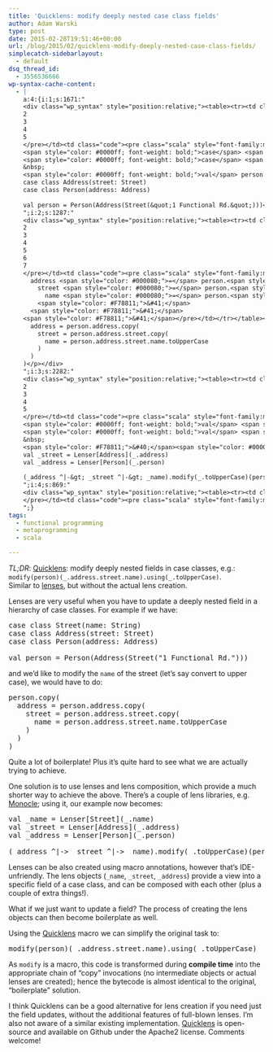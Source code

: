 ```yaml
---
title: 'Quicklens: modify deeply nested case class fields'
author: Adam Warski
type: post
date: 2015-02-28T19:51:46+00:00
url: /blog/2015/02/quicklens-modify-deeply-nested-case-class-fields/
simplecatch-sidebarlayout:
  - default
dsq_thread_id:
  - 3556536666
wp-syntax-cache-content:
  - |
    a:4:{i:1;s:1671:"
    <div class="wp_syntax" style="position:relative;"><table><tr><td class="line_numbers"><pre>1
    2
    3
    4
    5
    </pre></td><td class="code"><pre class="scala" style="font-family:monospace;"><span style="color: #0000ff; font-weight: bold;">case</span> <span style="color: #0000ff; font-weight: bold;">class</span> Street<span style="color: #F78811;">&#40;</span>name<span style="color: #000080;">:</span> String<span style="color: #F78811;">&#41;</span>
    <span style="color: #0000ff; font-weight: bold;">case</span> <span style="color: #0000ff; font-weight: bold;">class</span> Address<span style="color: #F78811;">&#40;</span>street<span style="color: #000080;">:</span> Street<span style="color: #F78811;">&#41;</span>
    <span style="color: #0000ff; font-weight: bold;">case</span> <span style="color: #0000ff; font-weight: bold;">class</span> Person<span style="color: #F78811;">&#40;</span>address<span style="color: #000080;">:</span> Address<span style="color: #F78811;">&#41;</span>
    &nbsp;
    <span style="color: #0000ff; font-weight: bold;">val</span> person <span style="color: #000080;">=</span> Person<span style="color: #F78811;">&#40;</span>Address<span style="color: #F78811;">&#40;</span>Street<span style="color: #F78811;">&#40;</span><span style="color: #6666FF;">&quot;1 Functional Rd.&quot;</span><span style="color: #F78811;">&#41;</span><span style="color: #F78811;">&#41;</span><span style="color: #F78811;">&#41;</span></pre></td></tr></table><p class="theCode" style="display:none;">case class Street(name: String)
    case class Address(street: Street)
    case class Person(address: Address)
    
    val person = Person(Address(Street(&quot;1 Functional Rd.&quot;)))</p></div>
    ";i:2;s:1287:"
    <div class="wp_syntax" style="position:relative;"><table><tr><td class="line_numbers"><pre>1
    2
    3
    4
    5
    6
    7
    </pre></td><td class="code"><pre class="scala" style="font-family:monospace;">person.<span style="color: #000000;">copy</span><span style="color: #F78811;">&#40;</span>
      address <span style="color: #000080;">=</span> person.<span style="color: #000000;">address</span>.<span style="color: #000000;">copy</span><span style="color: #F78811;">&#40;</span>
        street <span style="color: #000080;">=</span> person.<span style="color: #000000;">address</span>.<span style="color: #000000;">street</span>.<span style="color: #000000;">copy</span><span style="color: #F78811;">&#40;</span>
          name <span style="color: #000080;">=</span> person.<span style="color: #000000;">address</span>.<span style="color: #000000;">street</span>.<span style="color: #000000;">name</span>.<span style="color: #000000;">toUpperCase</span>
        <span style="color: #F78811;">&#41;</span>
      <span style="color: #F78811;">&#41;</span>
    <span style="color: #F78811;">&#41;</span></pre></td></tr></table><p class="theCode" style="display:none;">person.copy(
      address = person.address.copy(
        street = person.address.street.copy(
          name = person.address.street.name.toUpperCase
        )
      )
    )</p></div>
    ";i:3;s:2282:"
    <div class="wp_syntax" style="position:relative;"><table><tr><td class="line_numbers"><pre>1
    2
    3
    4
    5
    </pre></td><td class="code"><pre class="scala" style="font-family:monospace;"><span style="color: #0000ff; font-weight: bold;">val</span> <span style="color: #000080;">_</span>name <span style="color: #000080;">=</span> Lenser<span style="color: #F78811;">&#91;</span>Street<span style="color: #F78811;">&#93;</span><span style="color: #F78811;">&#40;</span><span style="color: #000080;">_</span>.<span style="color: #000000;">name</span><span style="color: #F78811;">&#41;</span>
    <span style="color: #0000ff; font-weight: bold;">val</span> <span style="color: #000080;">_</span>street <span style="color: #000080;">=</span> Lenser<span style="color: #F78811;">&#91;</span>Address<span style="color: #F78811;">&#93;</span><span style="color: #F78811;">&#40;</span><span style="color: #000080;">_</span>.<span style="color: #000000;">address</span><span style="color: #F78811;">&#41;</span>
    <span style="color: #0000ff; font-weight: bold;">val</span> <span style="color: #000080;">_</span>address <span style="color: #000080;">=</span> Lenser<span style="color: #F78811;">&#91;</span>Person<span style="color: #F78811;">&#93;</span><span style="color: #F78811;">&#40;</span><span style="color: #000080;">_</span>.<span style="color: #000000;">person</span><span style="color: #F78811;">&#41;</span>
    &nbsp;
    <span style="color: #F78811;">&#40;</span><span style="color: #000080;">_</span>address ^|-<span style="color: #000080;">&gt;</span> <span style="color: #000080;">_</span>street ^|-<span style="color: #000080;">&gt;</span> <span style="color: #000080;">_</span>name<span style="color: #F78811;">&#41;</span>.<span style="color: #000000;">modify</span><span style="color: #F78811;">&#40;</span><span style="color: #000080;">_</span>.<span style="color: #000000;">toUpperCase</span><span style="color: #F78811;">&#41;</span><span style="color: #F78811;">&#40;</span>person<span style="color: #F78811;">&#41;</span></pre></td></tr></table><p class="theCode" style="display:none;">val _name = Lenser[Street](_.name)
    val _street = Lenser[Address](_.address)
    val _address = Lenser[Person](_.person)
    
    (_address ^|-&gt; _street ^|-&gt; _name).modify(_.toUpperCase)(person)</p></div>
    ";i:4;s:869:"
    <div class="wp_syntax" style="position:relative;"><table><tr><td class="line_numbers"><pre>1
    </pre></td><td class="code"><pre class="scala" style="font-family:monospace;">modify<span style="color: #F78811;">&#40;</span>person<span style="color: #F78811;">&#41;</span><span style="color: #F78811;">&#40;</span><span style="color: #000080;">_</span>.<span style="color: #000000;">address</span>.<span style="color: #000000;">street</span>.<span style="color: #000000;">name</span><span style="color: #F78811;">&#41;</span>.<span style="color: #000000;">using</span><span style="color: #F78811;">&#40;</span><span style="color: #000080;">_</span>.<span style="color: #000000;">toUpperCase</span><span style="color: #F78811;">&#41;</span></pre></td></tr></table><p class="theCode" style="display:none;">modify(person)(_.address.street.name).using(_.toUpperCase)</p></div>
    ";}
tags:
  - functional programming
  - metaprogramming
  - scala

---
```

_TL;DR_: [Quicklens][1]: modify deeply nested fields in case classes, e.g.:  
`modify(person)(_.address.street.name).using(_.toUpperCase)`.  
Similar to [lenses][2], but without the actual lens creation.

Lenses are very useful when you have to update a deeply nested field in a hierarchy of case classes. For example if we have:

<pre lang="scala" line="1">case class Street(name: String)
case class Address(street: Street)
case class Person(address: Address)

val person = Person(Address(Street("1 Functional Rd.")))
</pre>

and we’d like to modify the `name` of the street (let’s say convert to upper case), we would have to do:

<pre lang="scala" line="1">person.copy(
  address = person.address.copy(
    street = person.address.street.copy(
      name = person.address.street.name.toUpperCase
    )
  )
)
</pre>

Quite a lot of boilerplate! Plus it’s quite hard to see what we are actually trying to achieve.

One solution is to use lenses and lens composition, which provide a much shorter way to achieve the above. There’s a couple of lens libraries, e.g. [Monocle][3]; using it, our example now becomes:

<pre lang="scala" line="1">val _name = Lenser[Street](_.name)
val _street = Lenser[Address](_.address)
val _address = Lenser[Person](_.person)

(_address ^|-> _street ^|-> _name).modify(_.toUpperCase)(person)
</pre>

Lenses can be also created using macro annotations, however that’s IDE-unfriendly. The lens objects (`_name`, `_street`, `_address`) provide a view into a specific field of a case class, and can be composed with each other (plus a couple of extra things!).

What if we just want to update a field? The process of creating the lens objects can then become boilerplate as well.

Using the [Quicklens][1] macro we can simplify the original task to:

<pre lang="scala" line="1">modify(person)(_.address.street.name).using(_.toUpperCase)
</pre>

As `modify` is a macro, this code is transformed during **compile time** into the appropriate chain of &#8220;copy&#8221; invocations (no intermediate objects or actual lenses are created); hence the bytecode is almost identical to the original, &#8220;boilerplate&#8221; solution.

I think Quicklens can be a good alternative for lens creation if you need just the field updates, without the additional features of full-blown lenses. I’m also not aware of a similar existing implementation. [Quicklens][1] is open-source and available on Github under the Apache2 license. Comments welcome!

 [1]: https://github.com/adamw/quicklens
 [2]: http://eed3si9n.com/learning-scalaz/Lens.html
 [3]: https://github.com/julien-truffaut/Monocle
